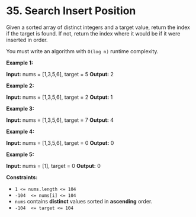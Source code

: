 # 35. Search Insert Position

Given a sorted array of distinct integers and a target value, return the index if the target is found. If not, return the index where it would be if it were inserted in order.

You must write an algorithm with `O(log n)`  runtime complexity.

**Example 1:**

**Input:** nums = [1,3,5,6], target = 5
**Output:** 2

**Example 2:**

**Input:** nums = [1,3,5,6], target = 2
**Output:** 1

**Example 3:**

**Input:** nums = [1,3,5,6], target = 7
**Output:** 4

**Example 4:**

**Input:** nums = [1,3,5,6], target = 0
**Output:** 0

**Example 5:**

**Input:** nums = [1], target = 0
**Output:** 0

**Constraints:**

-   `1 <= nums.length <= 104`
-   `-104  <= nums[i] <= 104`
-   `nums`  contains  **distinct**  values sorted in  **ascending**  order.
-   `-104  <= target <= 104`
